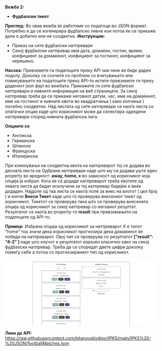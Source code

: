 **Вежба 2:**
-	**Фудбалски тикет**

**Преглед:** Во оваа вежба ќе работиме со податоци во JSON формат.
Потребно е да се изгенерира фудбалско ливче кои потоа ќе се прикаже дали е добитно или не соодветно.
**Инструкции:**
-	Приказ на сите фудбалски натпревари
-	Секој фудбалски натпревар има дата, домаќин, гостин, време, коефициент за домаќинот, коефициент за гостинот, коефициент за нерешено.

**Насока:** Превземете ги податоците преку API чии линк ќе биде даден подолу. Доколку се соочите со проблем со вчитувањето или повикувањето на податоците преку API-то истите превземете ги преку дадениот json фајл во вежбата.
Прикажете ги сите фудбалски натпревари и нивните информации на веб страницата.
За секој натпревар треба да се прикаже неговиот датум, час, име на домаќинот, име на гостинот и нивните квоти во квадратчиња ( како копчиња ) посебно соодветно.
Над листата од сите натпревари се наоѓа листа со опаѓачки опции каде што корисникот може да селектира одредени натпревари според нивната фудбалска лига. 

**Опциите се**
-	Англиска
-	Германска
-	Шпанска
-	Француска
-	Италијанска

При кликнување на соодветна квота на натпреварот тој се додава во десната листа на Одбрани натпревари каде што му се додава уште еден property во вредност: **away, home, x** во зависност од корисникот која опција ја избрал. Кога ќе се додаде натпреварот треба квотите од левата листа да бидат исклучени за тој натпревар бидејќи е веќе додаден.
Најдоле од таа листа се наоѓа поле за внес на влогот ( цел број ) и копче **Внеси Тикет** каде што го проверува внесениот тикет од корисникот. 
Тикетот се проверува така што се проверува внесената опција од корисникот за секој натпревар со неговиот резултат. Резултатот се наоѓа во property-то **result** при превземањето на податоците од API-то. 

**Пример:** Избрана опција од корисникот за натпреварот X e типот “home” тоа значи дека корисникот прогнозира дека домаќинот ќе победи на натпреварот. Овој тип се проверува со резултатот **["result”: “4-2" ]** каде што клучот е резултатот изразен класично како на секој фудбалски натпревар. Треба да се споредат двете цифри доколку помеѓу себе а потоа со прогнозираниот тип од корисникот.

![image](img/image1.png) 

**Линк до API:** https://raw.githubusercontent.com/kitanovskiviktor/IPKS/main/IPKS%20-%20JSON/footballMatches.json

